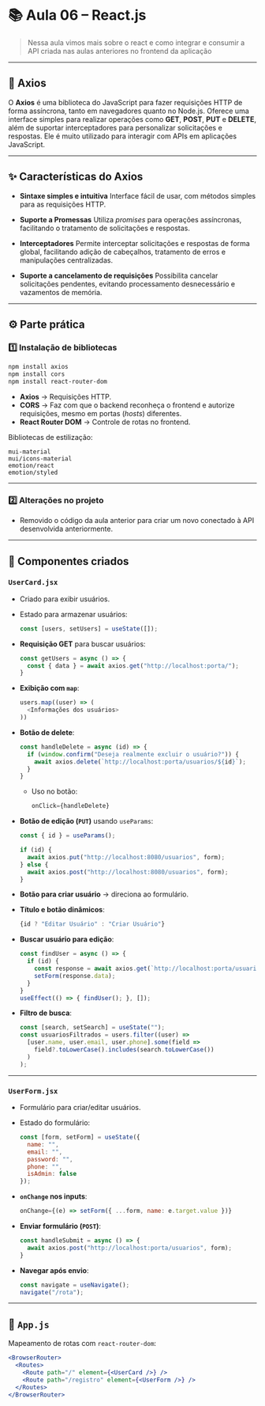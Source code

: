 # 📚 Aula 06 – React.js

> Nessa aula vimos mais sobre o react e como integrar e consumir a API criada nas aulas anteriores no frontend da aplicação

---

## 📌 Axios

O **Axios** é uma biblioteca do JavaScript para fazer requisições HTTP de forma assíncrona, tanto em navegadores quanto no Node.js.
Oferece uma interface simples para realizar operações como **GET**, **POST**, **PUT** e **DELETE**, além de suportar interceptadores para personalizar solicitações e respostas.
Ele é muito utilizado para interagir com APIs em aplicações JavaScript.

---

## ✨ Características do Axios

* **Sintaxe simples e intuitiva**
  Interface fácil de usar, com métodos simples para as requisições HTTP.

* **Suporte a Promessas**
  Utiliza *promises* para operações assíncronas, facilitando o tratamento de solicitações e respostas.

* **Interceptadores**
  Permite interceptar solicitações e respostas de forma global, facilitando adição de cabeçalhos, tratamento de erros e manipulações centralizadas.

* **Suporte a cancelamento de requisições**
  Possibilita cancelar solicitações pendentes, evitando processamento desnecessário e vazamentos de memória.

---

## ⚙️ Parte prática

### 1️⃣ Instalação de bibliotecas

```bash
npm install axios
npm install cors
npm install react-router-dom
```

* **Axios** → Requisições HTTP.
* **CORS** → Faz com que o backend reconheça o frontend e autorize requisições, mesmo em portas (*hosts*) diferentes.
* **React Router DOM** → Controle de rotas no frontend.

Bibliotecas de estilização:

```
mui-material
mui/icons-material
emotion/react
emotion/styled
```

---

### 2️⃣ Alterações no projeto

* Removido o código da aula anterior para criar um novo conectado à API desenvolvida anteriormente.

---

## 📂 Componentes criados

### **`UserCard.jsx`**

* Criado para exibir usuários.

* Estado para armazenar usuários:

  ```javascript
  const [users, setUsers] = useState([]);
  ```

* **Requisição GET** para buscar usuários:

  ```javascript
  const getUsers = async () => {
    const { data } = await axios.get("http://localhost:porta/");
  }
  ```

* **Exibição com `map`**:

  ```javascript
  users.map((user) => (
    <Informações dos usuários>
  ))
  ```

* **Botão de delete**:

  ```javascript
  const handleDelete = async (id) => {
    if (window.confirm("Deseja realmente excluir o usuário?")) {
      await axios.delete(`http://localhost:porta/usuarios/${id}`);
    }
  }
  ```

  * Uso no botão:

    ```jsx
    onClick={handleDelete}
    ```

* **Botão de edição (`PUT`)** usando `useParams`:

  ```javascript
  const { id } = useParams();

  if (id) {
    await axios.put("http://localhost:8080/usuarios", form);
  } else {
    await axios.post("http://localhost:8080/usuarios", form);
  }
  ```

* **Botão para criar usuário** → direciona ao formulário.

* **Título e botão dinâmicos**:

  ```javascript
  {id ? "Editar Usuário" : "Criar Usuário"}
  ```

* **Buscar usuário para edição**:

  ```javascript
  const findUser = async () => {
    if (id) {
      const response = await axios.get(`http://localhost:porta/usuario/${id}`);
      setForm(response.data);
    }
  }
  useEffect(() => { findUser(); }, []);
  ```

* **Filtro de busca**:

  ```javascript
  const [search, setSearch] = useState("");
  const usuariosFiltrados = users.filter((user) =>
    [user.name, user.email, user.phone].some(field =>
      field?.toLowerCase().includes(search.toLowerCase())
    )
  );
  ```

---

### **`UserForm.jsx`**

* Formulário para criar/editar usuários.

* Estado do formulário:

  ```javascript
  const [form, setForm] = useState({
    name: "",
    email: "",
    password: "",
    phone: "",
    isAdmin: false
  });
  ```

* **`onChange` nos inputs**:

  ```javascript
  onChange={(e) => setForm({ ...form, name: e.target.value })}
  ```

* **Enviar formulário (`POST`)**:

  ```javascript
  const handleSubmit = async () => {
    await axios.post("http://localhost:porta/usuarios", form);
  }
  ```

* **Navegar após envio**:

  ```javascript
  const navigate = useNavigate();
  navigate("/rota");
  ```

---

## 📌 `App.js`

Mapeamento de rotas com `react-router-dom`:

```jsx
<BrowserRouter>
  <Routes>
    <Route path="/" element={<UserCard />} />
    <Route path="/registro" element={<UserForm />} />
  </Routes>
</BrowserRouter>
```
